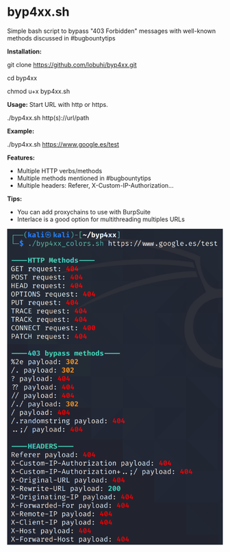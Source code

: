 # byp4xx.sh
Simple bash script to bypass "403 Forbidden" messages with well-known methods discussed in #bugbountytips

**Installation:**

git clone https://github.com/lobuhi/byp4xx.git

cd byp4xx

chmod u+x byp4xx.sh

**Usage:** Start URL with http or https.

./byp4xx.sh http(s)://url/path

**Example:**

./byp4xx.sh https://www.google.es/test

**Features:**

- Multiple HTTP verbs/methods
- Multiple methods mentioned in #bugbountytips
- Multiple headers: Referer, X-Custom-IP-Authorization...

**Tips:**

- You can add proxychains to use with BurpSuite
- Interlace is a good option for multithreading multiples URLs


![alt text](screen_colors.png)
